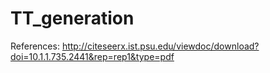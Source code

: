# TT_generation

References: 
http://citeseerx.ist.psu.edu/viewdoc/download?doi=10.1.1.735.2441&rep=rep1&type=pdf
